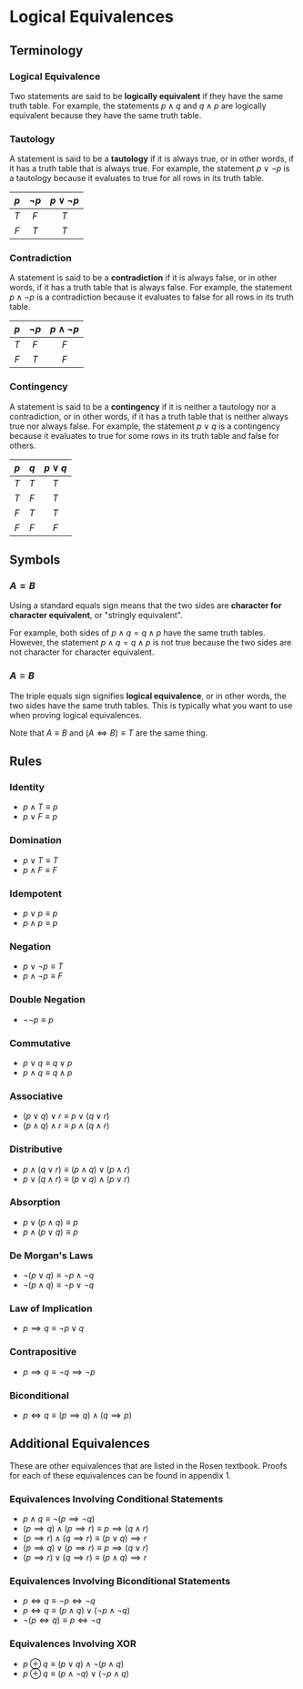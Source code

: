 # Logical Equivalences
## Terminology
### Logical Equivalence
Two statements are said to be **logically equivalent** if they have the same
truth table. For example, the statements $p \land q$ and $q \land p$ are
logically equivalent because they have the same truth table.

### Tautology
A statement is said to be a **tautology** if it is always true, or in other
words, if it has a truth table that is always true. For example, the statement
$p \lor \neg p$ is a tautology because it evaluates to true for all rows in
its truth table.

| $p$ | $\neg p$ | $p \lor \neg p$ |
|:---:|:--------:|:---------------:|
| $T$ | $F$ | $T$ |
| $F$ | $T$ | $T$ |

### Contradiction
A statement is said to be a **contradiction** if it is always false, or in other
words, if it has a truth table that is always false. For example, the statement
$p \land \neg p$ is a contradiction because it evaluates to false for all rows
in its truth table.

| $p$ | $\neg p$ | $p \land \neg p$ |
|:---:|:--------:|:----------------:|
| $T$ | $F$ | $F$ |
| $F$ | $T$ | $F$ |

### Contingency
A statement is said to be a **contingency** if it is neither a tautology nor a
contradiction, or in other words, if it has a truth table that is neither always
true nor always false. For example, the statement $p \lor q$ is a contingency
because it evaluates to true for some rows in its truth table and false for
others.

| $p$ | $q$ | $p \lor q$ |
|:---:|:---:|:----------:|
| $T$ | $T$ | $T$ |
| $T$ | $F$ | $T$ |
| $F$ | $T$ | $T$ |
| $F$ | $F$ | $F$ |

## Symbols
### $A = B$
Using a standard equals sign means that the two sides are **character for
character equivalent**, or "stringly equivalent".

For example, both sides of $p \land q = q \land p$ have the same truth tables.
However, the statement $p \land q = q \land p$ is not true because the two sides
are not character for character equivalent.

### $A \equiv B$
The triple equals sign signifies **logical equivalence**, or in other words, the
two sides have the same truth tables. This is typically what you want to use
when proving logical equivalences.

Note that $A \equiv B$ and $(A \iff B) \equiv T$ are the same thing.

## Rules
### Identity
* $p \land T \equiv p$
* $p \lor F \equiv p$

### Domination
* $p \lor T \equiv T$
* $p \land F \equiv F$

### Idempotent
* $p \lor p \equiv p$
* $p \land p \equiv p$

### Negation
* $p \lor \neg p \equiv T$
* $p \land \neg p \equiv F$

### Double Negation
* $\neg \neg p \equiv p$

### Commutative
* $p \lor q \equiv q \lor p$
* $p \land q \equiv q \land p$

### Associative
* $(p \lor q) \lor r \equiv p \lor (q \lor r)$
* $(p \land q) \land r \equiv p \land (q \land r)$

### Distributive
* $p \land (q \lor r) \equiv (p \land q) \lor (p \land r)$
* $p \lor (q \land r) \equiv (p \lor q) \land (p \lor r)$

### Absorption
* $p \lor (p \land q) \equiv p$
* $p \land (p \lor q) \equiv p$

### De Morgan's Laws
* $\neg (p \lor q) \equiv \neg p \land \neg q$
* $\neg (p \land q) \equiv \neg p \lor \neg q$

### Law of Implication
* $p \implies q \equiv \neg p \lor q$

### Contrapositive
* $p \implies q \equiv \neg q \implies \neg p$

### Biconditional
* $p \iff q \equiv (p \implies q) \land (q \implies p)$

## Additional Equivalences
These are other equivalences that are listed in the Rosen textbook. Proofs for
each of these equivalences can be found in appendix 1.

### Equivalences Involving Conditional Statements
* $p \land q \equiv \neg (p \implies \neg q)$
* $(p \implies q) \land (p \implies r) \equiv p \implies (q \land r)$
* $(p \implies r) \land (q \implies r) \equiv (p \lor q) \implies r$
* $(p \implies q) \lor (p \implies r) \equiv p \implies (q \lor r)$
* $(p \implies r) \lor (q \implies r) \equiv (p \land q) \implies r$

### Equivalences Involving Biconditional Statements
* $p \iff q \equiv \neg p \iff \neg q$
* $p \iff q \equiv (p \land q) \lor (\neg p \land \neg q)$
* $\neg (p \iff q) \equiv p \iff \neg q$

### Equivalences Involving XOR
* $p \oplus q \equiv (p \lor q) \land \neg (p \land q)$
* $p \oplus q \equiv (p \land \neg q) \lor (\neg p \land q)$
